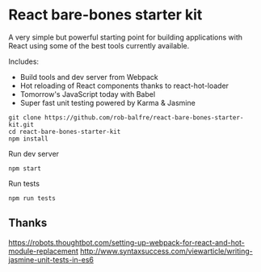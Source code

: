 React bare-bones starter kit
=========================

A very simple but powerful starting point for building applications with React using some of the best tools currently available.

Includes:

* Build tools and dev server from Webpack
* Hot reloading of React components thanks to react-hot-loader
* Tomorrow's JavaScript today with Babel
* Super fast unit testing powered by Karma &amp; Jasmine

```
git clone https://github.com/rob-balfre/react-bare-bones-starter-kit.git
cd react-bare-bones-starter-kit
npm install
```

Run dev server
```
npm start
```

Run tests
```
npm run tests
```


## Thanks

https://robots.thoughtbot.com/setting-up-webpack-for-react-and-hot-module-replacement
http://www.syntaxsuccess.com/viewarticle/writing-jasmine-unit-tests-in-es6